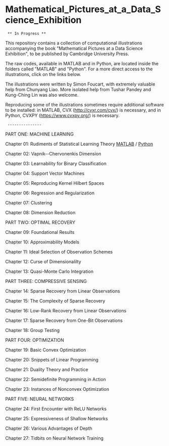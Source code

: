 # Mathematical_Pictures_at_a_Data_Science_Exhibition

     ** In Progress ** 

This repository contains a collection of computational illustrations accompanying the book "Mathematical Pictures at a Data Science Exhibition", to be published by Cambridge University Press.

The raw codes, available in MATLAB and in Python, are located inside the folders called "MATLAB" and "Python". For a more direct access to the illustrations, click on the links below.

The illustrations were written by Simon Foucart, with extremely valuable help from Chunyang Liao. More isolated help from Tushar Pandey and Kung-Ching Lin was also welcome.

Reproducing some of the illustrations sometimes require additional software to be installed: in MATLAB, CVX (http://cvxr.com/cvx/) is necessary, and in Python, CVXPY (https://www.cvxpy.org/) is necessary.

     ---------------


PART ONE: MACHINE LEARNING

Chapter 01: Rudiments of Statistical Learning Theory
[MATLAB](https://htmlpreview.github.io/?https://github.com/foucart/Mathematical_Pictures_at_a_Data_Science_Exhibition/blob/master/MATLAB/Chapter01/html/Chapter01.html)
/ 
[Python](https://github.com/foucart/Mathematical_Pictures_at_a_Data_Science_Exhibition/blob/master/Python/Chapter01.ipynb)

Chapter 02: Vapnik--Chervonenkis Dimension

Chapter 03: Learnability for Binary Classification

Chapter 04: Support Vector Machines

Chapter 05: Reproducing Kernel Hilbert Spaces

Chapter 06: Regression and Regularization

Chapter 07: Clustering

Chapter 08: Dimension Reduction


PART TWO: OPTIMAL RECOVERY

Chapter 09: Foundational Results

Chapter 10: Approximability Models

Chapter 11: Ideal Selection of Observation Schemes

Chapter 12: Curse of Dimensionalilty

Chapter 13: Quasi-Monte Carlo Integration


PART THREE: COMPRESSIVE SENSING

Chapter 14: Sparse Recovery from Linear Observations

Chapter 15: The Complexity of Sparse Recovery

Chapter 16: Low-Rank Recovery from Linear Observations

Chapter 17: Sparse Recovery from One-Bit Observations

Chapter 18: Group Testing


PART FOUR: OPTIMIZATION

Chapter 19: Basic Convex Optimization

Chapter 20: Snippets of Linear Programming

Chapter 21: Duality Theory and Practice

Chapter 22: Semidefinite Programming in Action

Chapter 23: Instances of Nonconvex Optimization


PART FIVE: NEURAL NETWORKS

Chapter 24: First Encounter with ReLU Networks

Chapter 25: Expressiveness of Shallow Networks

Chapter 26: Various Advantages of Depth

Chapter 27: Tidbits on Neural Network Training
